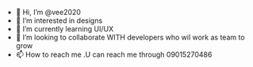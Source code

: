 - 👋 Hi, I’m @vee2020
- 👀 I’m interested in designs 
- 🌱 I’m currently learning UI/UX
- 💞️ I’m looking to collaborate WITH developers who wil work as team to grow
- 📫 How to reach me .U can reach me through 09015270486

<!---
vee2020/vee2020 is a ✨ special ✨ repository because its `README.md` (this file) appears on your GitHub profile.
You can click the Preview link to take a look at your changes.
--->
